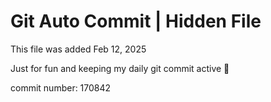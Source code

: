 # Git Auto Commit | Hidden File

This file was added Feb 12, 2025

Just for fun and keeping my daily git commit active 🤪

commit number: 170842
